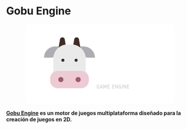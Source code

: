 # Gobu Engine

<p align="center">
  <a href="https://gobuengine.org">
    <img src="logo.png" width="400" alt="Godot Engine logo">
  </a>
</p>

**[Gobu Engine](https://gobuengine.org) es un motor de juegos multiplataforma diseñado para la creación de juegos en 2D.**
